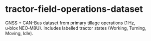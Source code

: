 # tractor-field-operations-dataset
GNSS + CAN-Bus dataset from primary tillage operations (1 Hz, u‑blox NEO‑M8U). Includes labelled tractor states (Working, Turning, Moving, Idle).
